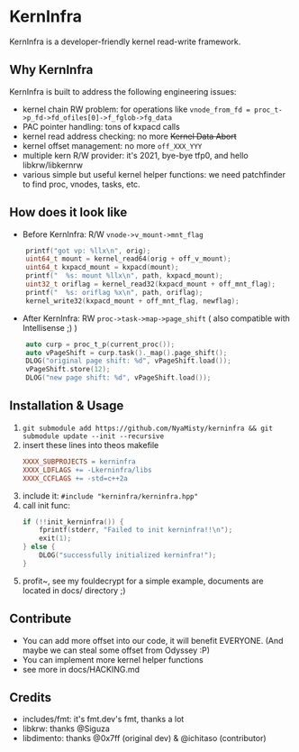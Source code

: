 # KernInfra

KernInfra is a developer-friendly kernel read-write framework.

## Why KernInfra

KernInfra is built to address the following engineering issues:
- kernel chain RW problem: for operations like `vnode_from_fd = proc_t->p_fd->fd_ofiles[0]->f_fglob->fg_data`
- PAC pointer handling: tons of kxpacd calls
- kernel read address checking: no more ~~Kernel Data Abort~~
- kernel offset management: no more `off_XXX_YYY`
- multiple kern R/W provider: it's 2021, bye-bye tfp0, and hello libkrw/libkernrw
- various simple but useful kernel helper functions: we need patchfinder to find proc, vnodes, tasks, etc.

## How does it look like

- Before KernInfra: R/W `vnode->v_mount->mnt_flag`
```cpp
    printf("got vp: %llx\n", orig);
    uint64_t mount = kernel_read64(orig + off_v_mount);
    uint64_t kxpacd_mount = kxpacd(mount);
    printf("  %s: mount %llx\n", path, kxpacd_mount);
    uint32_t oriflag = kernel_read32(kxpacd_mount + off_mnt_flag);
    printf("  %s: oriflag %x\n", path, oriflag);
    kernel_write32(kxpacd_mount + off_mnt_flag, newflag);
```

- After KernInfra: RW `proc->task->map->page_shift` ( also compatible with Intellisense ;) )
```cpp
    auto curp = proc_t_p(current_proc());
    auto vPageShift = curp.task()._map().page_shift();
    DLOG("original page shift: %d", vPageShift.load());
    vPageShift.store(12);
    DLOG("new page shift: %d", vPageShift.load());
```

## Installation & Usage

1. `git submodule add https://github.com/NyaMisty/kerninfra && git submodule update --init --recursive`
2. insert these lines into theos makefile
    ```Makefile
    XXXX_SUBPROJECTS = kerninfra
    XXXX_LDFLAGS += -Lkerninfra/libs
    XXXX_CCFLAGS += -std=c++2a
    ```
3. include it: `#include "kerninfra/kerninfra.hpp"`
4. call init func: 
    ```cpp
    if (!!init_kerninfra()) {
        fprintf(stderr, "Failed to init kerninfra!!\n");
        exit(1);
    } else {
        DLOG("successfully initialized kerninfra!");
    }
    ```
5. profit~, see my fouldecrypt for a simple example, documents are located in docs/ directory ;)

## Contribute

- You can add more offset into our code, it will benefit EVERYONE. (And maybe we can steal some offset from Odyssey :P)
- You can implement more kernel helper functions
- see more in docs/HACKING.md

## Credits
- includes/fmt: it's fmt.dev's fmt, thanks a lot
- libkrw: thanks @Siguza
- libdimento: thanks @0x7ff (original dev) & @ichitaso (contributor)
